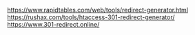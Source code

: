 https://www.rapidtables.com/web/tools/redirect-generator.html
https://rushax.com/tools/htaccess-301-redirect-generator/
https://www.301-redirect.online/